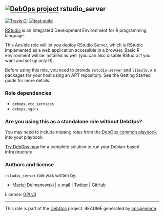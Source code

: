 ## [![DebOps project](http://debops.org/images/debops-small.png)](http://debops.org) rstudio_server

[![Travis CI](http://img.shields.io/travis/debops/ansible-rstudio_server.svg?style=flat)](http://travis-ci.org/debops/ansible-rstudio_server) [![test-suite](http://img.shields.io/badge/test--suite-ansible--rstudio__server-blue.svg?style=flat)](https://github.com/debops/test-suite/tree/master/ansible-rstudio_server/) 

[RStudio](http://rstudio.com/) is an Integrated Development Environment for
R programming language.

This Ansible role will let you deploy RStudio Server, which is RStudio
implemented as a web application accessible in a browser. Basic
R environment will be installed as well (you can also disable RStudio if
you want and set up only R).

Before using this role, you need to provide `rstudio-server` and
`libssl0.9.8` packages for your host using an APT repository. See the
Getting Started guide for more details.


### Role dependencies

- `debops.etc_services`
- `debops.nginx`

### Are you using this as a standalone role without DebOps?

You may need to include missing roles from the [DebOps common
playbook](https://github.com/debops/debops-playbooks/blob/master/playbooks/common.yml)
into your playbook.

[Try DebOps now](https://github.com/debops/debops) for a complete solution to run your Debian-based infrastructure.





### Authors and license

`rstudio_server` role was written by:
- Maciej Delmanowski | [e-mail](mailto:drybjed@gmail.com) | [Twitter](https://twitter.com/drybjed) | [GitHub](https://github.com/drybjed)

License: [GPLv3](https://tldrlegal.com/license/gnu-general-public-license-v3-%28gpl-3%29)

***

This role is part of the [DebOps](http://debops.org/) project. README generated by [ansigenome](https://github.com/nickjj/ansigenome/).
